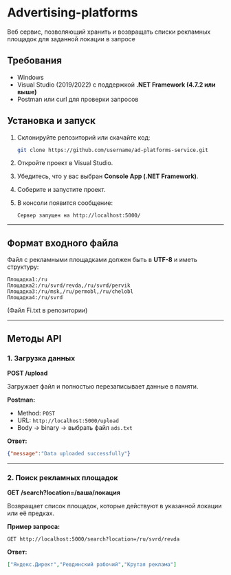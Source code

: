 # Advertising-platforms
Веб сервис, позволяющий хранить и возвращать списки рекламных площадок для заданной локации в запросе

## Требования

* Windows
* Visual Studio (2019/2022) с поддержкой **.NET Framework (4.7.2 или выше)**
* Postman или curl для проверки запросов

## Установка и запуск

1. Склонируйте репозиторий или скачайте код:

   ```bash
   git clone https://github.com/username/ad-platforms-service.git
   ```
2. Откройте проект в Visual Studio.
3. Убедитесь, что у вас выбран **Console App (.NET Framework)**.
4. Соберите и запустите проект.
5. В консоли появится сообщение:

   ```
   Сервер запущен на http://localhost:5000/
   ```

---

## Формат входного файла

Файл с рекламными площадками должен быть в **UTF-8** и иметь структуру:

```
Площадка1:/ru
Площадка2:/ru/svrd/revda,/ru/svrd/pervik
Площадка3:/ru/msk,/ru/permobl,/ru/chelobl
Площадка4:/ru/svrd
```
(Файл Fi.txt в репозитории)

---

## Методы API

### 1. Загрузка данных

**POST /upload**

Загружает файл и полностью перезаписывает данные в памяти.

**Postman:**

* Method: `POST`
* URL: `http://localhost:5000/upload`
* Body → binary → выбрать файл `ads.txt`

**Ответ:**

```json
{"message":"Data uploaded successfully"}
```

---

### 2. Поиск рекламных площадок

**GET /search?location=/ваша/локация**

Возвращает список площадок, которые действуют в указанной локации или её предках.

**Пример запроса:**

```
GET http://localhost:5000/search?location=/ru/svrd/revda
```

**Ответ:**

```json
["Яндекс.Директ","Ревдинский рабочий","Крутая реклама"]
```
